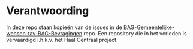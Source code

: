 # Verantwoording

In deze repo staan kopieën van de issues in de [BAG-Gemeentelijke-wensen-tav-BAG-Bevragingen]([https://github.com/kadaster/WOZ-bevragen](https://github.com/lvbag/BAG-Gemeentelijke-wensen-tav-BAG-Bevragingen)) repo. Een repository die in het verleden is vervaardigd i.h.k.v. het Haal Centraal project.
